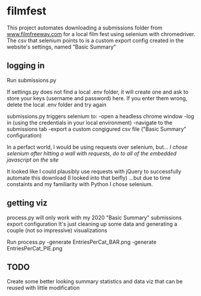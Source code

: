 # filmfest

This project automates downloading a submissions folder from www.filmfreeway.com for a local film fest using selenium with chromedriver.
The csv that selenium points to is a custom export config created in the website's settings, named "Basic Summary"

## logging in

Run submissions.py

If settings.py does not find a local .env folder, it will create one and ask to store your keys (username and password) here. 
If you enter them wrong, delete the local .env folder and try again

submissions.py triggers selenium to: 
-open a headless chrome window
-log in (using the credentials in your local environment)
-navigate to the submissions tab
-export a custom congigured csv file ("Basic Summary" configuration)

In a perfact world, I would be using requests over selenium, but...
*I chose selenium after hitting a wall with requests, do to all of the embedded javascript on the site*

It looked like I could plausibly use requests with jQuery to successfully automate this download (I looked into that beifly)
...but due to time constaints and my familiarity with Python I chose selenium.

## getting viz

process.py will only work with my 2020 "Basic Summary" submissions export configuration
It's just cleaning up some data and generating a couple (not so impressive) visualizations

Run process.py
-generate EntriesPerCat_BAR.png
-generate EntriesPerCat_PIE.png

## TODO

Create some better looking summary statistics and data viz that can be reused with little modification
